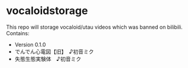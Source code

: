 # vocaloidstorage
This repo will storage vocaloid/utau videos which was banned on bilibili.
Contains:
 - Version 0.1.0
  - でんでん心電図【旧】　♪初音ミク
  - 失態生態実験体　♪初音ミク
